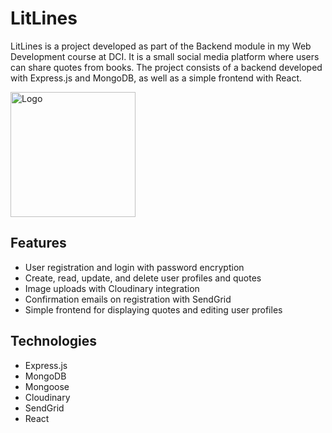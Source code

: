 # LitLines

LitLines is a project developed as part of the Backend module in my Web Development course at DCI. It is a small social media platform where users can share quotes from books. The project consists of a backend developed with Express.js and MongoDB, as well as a simple frontend with React.


<img src="https://github.com/odesseyoracle/litlines/assets/131369947/92e652f1-fe7f-421c-8096-f586ec72f24c" alt="Logo" width="200" height="200">

## Features

- User registration and login with password encryption
- Create, read, update, and delete user profiles and quotes
- Image uploads with Cloudinary integration
- Confirmation emails on registration with SendGrid
- Simple frontend for displaying quotes and editing user profiles

## Technologies

- Express.js
- MongoDB
- Mongoose
- Cloudinary
- SendGrid
- React
